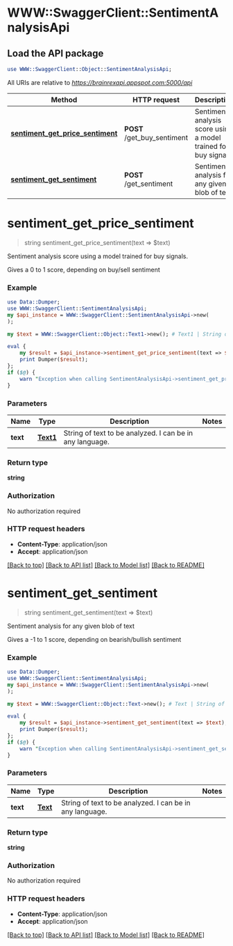 # WWW::SwaggerClient::SentimentAnalysisApi

## Load the API package
```perl
use WWW::SwaggerClient::Object::SentimentAnalysisApi;
```

All URIs are relative to *https://brainrexapi.appspot.com:5000/api*

Method | HTTP request | Description
------------- | ------------- | -------------
[**sentiment_get_price_sentiment**](SentimentAnalysisApi.md#sentiment_get_price_sentiment) | **POST** /get_buy_sentiment | Sentiment analysis score using a model trained for buy signals.
[**sentiment_get_sentiment**](SentimentAnalysisApi.md#sentiment_get_sentiment) | **POST** /get_sentiment | Sentiment analysis for any given blob of text


# **sentiment_get_price_sentiment**
> string sentiment_get_price_sentiment(text => $text)

Sentiment analysis score using a model trained for buy signals.

Gives a 0 to 1 score, depending on buy/sell sentiment

### Example 
```perl
use Data::Dumper;
use WWW::SwaggerClient::SentimentAnalysisApi;
my $api_instance = WWW::SwaggerClient::SentimentAnalysisApi->new(
);

my $text = WWW::SwaggerClient::Object::Text1->new(); # Text1 | String of text to be analyzed. I can be in any language.

eval { 
    my $result = $api_instance->sentiment_get_price_sentiment(text => $text);
    print Dumper($result);
};
if ($@) {
    warn "Exception when calling SentimentAnalysisApi->sentiment_get_price_sentiment: $@\n";
}
```

### Parameters

Name | Type | Description  | Notes
------------- | ------------- | ------------- | -------------
 **text** | [**Text1**](Text1.md)| String of text to be analyzed. I can be in any language. | 

### Return type

**string**

### Authorization

No authorization required

### HTTP request headers

 - **Content-Type**: application/json
 - **Accept**: application/json

[[Back to top]](#) [[Back to API list]](../README.md#documentation-for-api-endpoints) [[Back to Model list]](../README.md#documentation-for-models) [[Back to README]](../README.md)

# **sentiment_get_sentiment**
> string sentiment_get_sentiment(text => $text)

Sentiment analysis for any given blob of text

Gives a -1 to 1 score, depending on bearish/bullish sentiment

### Example 
```perl
use Data::Dumper;
use WWW::SwaggerClient::SentimentAnalysisApi;
my $api_instance = WWW::SwaggerClient::SentimentAnalysisApi->new(
);

my $text = WWW::SwaggerClient::Object::Text->new(); # Text | String of text to be analyzed. I can be in any language.

eval { 
    my $result = $api_instance->sentiment_get_sentiment(text => $text);
    print Dumper($result);
};
if ($@) {
    warn "Exception when calling SentimentAnalysisApi->sentiment_get_sentiment: $@\n";
}
```

### Parameters

Name | Type | Description  | Notes
------------- | ------------- | ------------- | -------------
 **text** | [**Text**](Text.md)| String of text to be analyzed. I can be in any language. | 

### Return type

**string**

### Authorization

No authorization required

### HTTP request headers

 - **Content-Type**: application/json
 - **Accept**: application/json

[[Back to top]](#) [[Back to API list]](../README.md#documentation-for-api-endpoints) [[Back to Model list]](../README.md#documentation-for-models) [[Back to README]](../README.md)

